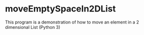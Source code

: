 # moveEmptySpaceIn2DList
This program is a demonstration of how to move an element in a 2 dimensional List (Python 3)

